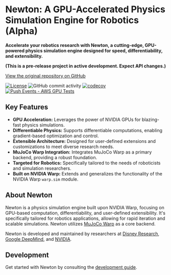 # Newton: A GPU-Accelerated Physics Simulation Engine for Robotics (Alpha)

**Accelerate your robotics research with Newton, a cutting-edge, GPU-powered physics simulation engine designed for speed, differentiability, and extensibility.**

**(This is a pre-release project in active development. Expect API changes.)**

[View the original repository on GitHub](https://github.com/newton-physics/newton)

[![License](https://img.shields.io/badge/License-Apache_2.0-blue.svg)](https://opensource.org/licenses/Apache-2.0)
![GitHub commit activity](https://img.shields.io/github/commit-activity/m/newton-physics/newton/main)
[![codecov](https://codecov.io/gh/newton-physics/newton/graph/badge.svg?token=V6ZXNPAWVG)](https://codecov.io/gh/newton-physics/newton)
[![Push Events - AWS GPU Tests](https://github.com/newton-physics/newton/actions/workflows/push_aws_gpu_tests.yml/badge.svg)](https://github.com/newton-physics/newton/actions/workflows/push_aws_gpu_tests.yml)

## Key Features

*   **GPU Acceleration:** Leverages the power of NVIDIA GPUs for blazing-fast physics simulations.
*   **Differentiable Physics:** Supports differentiable computations, enabling gradient-based optimization and control.
*   **Extensible Architecture:** Designed for user-defined extensions and customizations to meet diverse research needs.
*   **MuJoCo Warp Integration:** Integrates MuJoCo Warp as a primary backend, providing a robust foundation.
*   **Targeted for Robotics:** Specifically tailored to the needs of roboticists and simulation researchers.
*   **Built on NVIDIA Warp:** Extends and generalizes the functionality of the NVIDIA Warp `warp.sim` module.

## About Newton

Newton is a physics simulation engine built upon NVIDIA Warp, focusing on GPU-based computation, differentiability, and user-defined extensibility. It's specifically tailored for robotics applications, allowing for rapid iteration and scalable simulations.  Newton utilizes [MuJoCo Warp](https://github.com/google-deepmind/mujoco_warp) as a core backend.

Newton is developed and maintained by researchers at [Disney Research](https://www.disneyresearch.com/), [Google DeepMind](https://deepmind.google/), and [NVIDIA](https://www.nvidia.com/).

## Development

Get started with Newton by consulting the [development guide](https://newton-physics.github.io/newton/development-guide.html).
